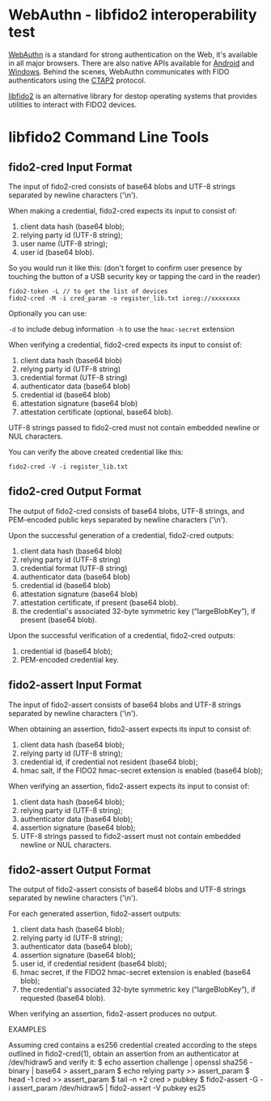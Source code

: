 # WebAuthn - libfido2 interoperability test

[WebAuthn](https://www.w3.org/TR/webauthn-2/) is a standard for strong authentication on the Web, it's available in all major browsers. There are also native APIs available for [Android](https://developers.google.com/identity/fido/android/native-apps) and [Windows](https://github.com/microsoft/webauthn). Behind the scenes, WebAuthn communicates with FIDO authenticators using the [CTAP2](https://fidoalliance.org/specs/fido-v2.1-ps-20210615/fido-client-to-authenticator-protocol-v2.1-ps-errata-20220621.html) protocol.

[libfido2](https://developers.yubico.com/libfido2/) is an alternative library for destop operating systems that provides utilities to interact with FIDO2 devices.

# libfido2 Command Line Tools

## fido2-cred Input Format

The input of fido2-cred consists of base64 blobs and UTF-8 strings separated by newline characters ('\n').

When making a credential, fido2-cred expects its input to consist of:

1. client data hash (base64 blob);
2. relying party id (UTF-8 string);
3. user name (UTF-8 string);
4. user id (base64 blob).

So you would run it like this: (don't forget to confirm user presence by touching the button of a USB security key or tapping the card in the reader)

```
fido2-token -L // to get the list of devices
fido2-cred -M -i cred_param -o register_lib.txt ioreg://xxxxxxxx
```

Optionally you can use:

`-d` to include debug information
`-h` to use the `hmac-secret` extension

When verifying a credential, fido2-cred expects its input to consist of:

1. client data hash (base64 blob)
2. relying party id (UTF-8 string)
3. credential format (UTF-8 string)
4. authenticator data (base64 blob)
5. credential id (base64 blob)
6. attestation signature (base64 blob)
7. attestation certificate (optional, base64 blob).

UTF-8 strings passed to fido2-cred must not contain embedded newline or NUL characters.

You can verify the above created credential like this:

```
fido2-cred -V -i register_lib.txt
```

## fido2-cred Output Format

The output of fido2-cred consists of base64 blobs, UTF-8 strings, and PEM-encoded public keys separated by newline characters ('\n').

Upon the successful generation of a credential, fido2-cred outputs:

1. client data hash (base64 blob)
2. relying party id (UTF-8 string)
3. credential format (UTF-8 string)
4. authenticator data (base64 blob)
5. credential id (base64 blob)
6. attestation signature (base64 blob)
7. attestation certificate, if present (base64 blob).
8. the credential's associated 32-byte symmetric key (“largeBlobKey”), if present (base64 blob).

Upon the successful verification of a credential, fido2-cred outputs:

1. credential id (base64 blob);
2. PEM-encoded credential key.

## fido2-assert Input Format

The input of fido2-assert consists of base64 blobs and UTF-8 strings separated by newline characters ('\n').

When obtaining an assertion, fido2-assert expects its input to consist of:

1. client data hash (base64 blob);
2. relying party id (UTF-8 string);
3. credential id, if credential not resident (base64 blob);
4. hmac salt, if the FIDO2 hmac-secret extension is enabled (base64 blob);

When verifying an assertion, fido2-assert expects its input to consist of:

1. client data hash (base64 blob);
2. relying party id (UTF-8 string);
3. authenticator data (base64 blob);
4. assertion signature (base64 blob);
5. UTF-8 strings passed to fido2-assert must not contain embedded newline or NUL characters.

## fido2-assert Output Format

The output of fido2-assert consists of base64 blobs and UTF-8 strings separated by newline characters ('\n').

For each generated assertion, fido2-assert outputs:

1. client data hash (base64 blob);
2. relying party id (UTF-8 string);
3. authenticator data (base64 blob);
4. assertion signature (base64 blob);
5. user id, if credential resident (base64 blob);
6. hmac secret, if the FIDO2 hmac-secret extension is enabled (base64 blob);
7. the credential's associated 32-byte symmetric key (“largeBlobKey”), if requested (base64 blob).

When verifying an assertion, fido2-assert produces no output.

EXAMPLES

Assuming cred contains a es256 credential created according to the steps outlined in fido2-cred(1), obtain an assertion from an authenticator at /dev/hidraw5 and verify it:
$ echo assertion challenge | openssl sha256 -binary | base64 > assert_param
$ echo relying party >> assert_param
$ head -1 cred >> assert_param
$ tail -n +2 cred > pubkey
$ fido2-assert -G -i assert_param /dev/hidraw5 | fido2-assert -V pubkey es25